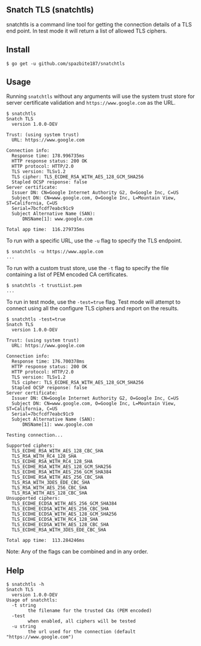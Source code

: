 ## Snatch TLS (snatchtls)

snatchtls is a command line tool for getting the connection details of a TLS end point. In test mode it will
return a list of allowed TLS ciphers.

## Install
```console
$ go get -u github.com/spazbite187/snatchtls
```
## Usage
Running `snatchtls` without any arguments will use the system trust store for server certificate validation and
`https://www.google.com` as the URL.
```console
$ snatchtls
Snatch TLS
  version 1.0.0-DEV

Trust: (using system trust)
  URL: https://www.google.com

Connection info:
  Response time: 178.996735ms
  HTTP response status: 200 OK
  HTTP protocol: HTTP/2.0
  TLS version: TLSv1.2
  TLS cipher: TLS_ECDHE_RSA_WITH_AES_128_GCM_SHA256
  Stapled OCSP response: false
Server certificate:
  Issuer DN: CN=Google Internet Authority G2, O=Google Inc, C=US
  Subject DN: CN=www.google.com, O=Google Inc, L=Mountain View, ST=California, C=US
  Serial=7bcfcdf7eabc91c9
  Subject Alternative Name (SAN):
	  DNSName[1]: www.google.com

Total app time:  116.279735ms
```
To run with a specific URL, use the `-u` flag to specify the TLS endpoint.
```console
$ snatchtls -u https://www.apple.com
...
```
To run with a custom trust store, use the `-t` flag to specify the file containing a list of PEM encoded
CA certificates.
```console
$ snatchtls -t trustList.pem
...
```
To run in test mode, use the `-test=true` flag. Test mode will attempt to connect using all the configure
TLS ciphers and report on the results.
```console
$ snatchtls -test=true
Snatch TLS
  version 1.0.0-DEV

Trust: (using system trust)
  URL: https://www.google.com

Connection info:
  Response time: 176.700378ms
  HTTP response status: 200 OK
  HTTP protocol: HTTP/2.0
  TLS version: TLSv1.2
  TLS cipher: TLS_ECDHE_RSA_WITH_AES_128_GCM_SHA256
  Stapled OCSP response: false
Server certificate:
  Issuer DN: CN=Google Internet Authority G2, O=Google Inc, C=US
  Subject DN: CN=www.google.com, O=Google Inc, L=Mountain View, ST=California, C=US
  Serial=7bcfcdf7eabc91c9
  Subject Alternative Name (SAN):
	  DNSName[1]: www.google.com

Testing connection...

Supported ciphers:
  TLS_ECDHE_RSA_WITH_AES_128_CBC_SHA
  TLS_RSA_WITH_RC4_128_SHA
  TLS_ECDHE_RSA_WITH_RC4_128_SHA
  TLS_ECDHE_RSA_WITH_AES_128_GCM_SHA256
  TLS_ECDHE_RSA_WITH_AES_256_GCM_SHA384
  TLS_ECDHE_RSA_WITH_AES_256_CBC_SHA
  TLS_RSA_WITH_3DES_EDE_CBC_SHA
  TLS_RSA_WITH_AES_256_CBC_SHA
  TLS_RSA_WITH_AES_128_CBC_SHA
Unsupported ciphers:
  TLS_ECDHE_ECDSA_WITH_AES_256_GCM_SHA384
  TLS_ECDHE_ECDSA_WITH_AES_256_CBC_SHA
  TLS_ECDHE_ECDSA_WITH_AES_128_GCM_SHA256
  TLS_ECDHE_ECDSA_WITH_RC4_128_SHA
  TLS_ECDHE_ECDSA_WITH_AES_128_CBC_SHA
  TLS_ECDHE_RSA_WITH_3DES_EDE_CBC_SHA

Total app time:  113.284246ms
```
Note: Any of the flags can be combined and in any order.
## Help
```console
$ snatchtls -h
Snatch TLS
  version 1.0.0-DEV
Usage of snatchtls:
  -t string
    	the filename for the trusted CAs (PEM encoded)
  -test
    	when enabled, all ciphers will be tested
  -u string
    	the url used for the connection (default "https://www.google.com")
```
